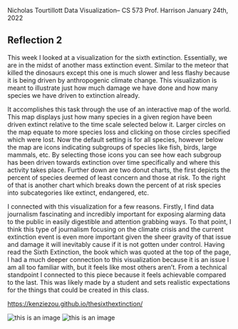 Nicholas Tourtillott
Data Visualization– CS 573
Prof. Harrison
January 24th, 2022
## Reflection 2

This week I looked at a visualization for the sixth extinction. Essentially, we are in the midst of another mass extinction event. Similar to the meteor that killed the dinosaurs except this one is much slower and less flashy because it is being driven by anthropogenic climate change. This visualization is meant to illustrate just how much damage we have done and how many species we have driven to extinction already.

It accomplishes this task through the use of an interactive map of the world. This map displays just how many species in a given region have been driven extinct relative to the time scale selected below it. Larger circles on the map equate to more species loss and clicking on those circles specified which were lost. Now the default setting is for all species, however below the map are icons indicating subgroups of species like fish, birds, large mammals, etc. By selecting those icons you can see how each subgroup has been driven towards extinction over time specifically and where this activity takes place. Further down are two donut charts, the first depicts the percent of species deemed of least concern and those at risk. To the right of that is another chart which breaks down the percent of at risk species into subcategories like extinct, endangered, etc.

I connected with this visualization for a few reasons. Firstly, I find data journalism fascinating and incredibly important for exposing alarming data to the public in easily digestible and attention grabbing ways. To that point, I think this type of journalism focusing on the climate crisis and the current extinction event is even more important given the sheer gravity of that issue and damage it will inevitably cause if it is not gotten under control. Having read the Sixth Extinction, the book which was quoted at the top of the page, I had a much deeper connection to this visualization because it is an issue I am all too familiar with, but it feels like most others aren’t. From a technical standpoint I connected to this piece because it feels achievable compared to the last. This was likely made by a student and sets realistic expectations for the things that could be created in this class.

https://kenziezou.github.io/thesixthextinction/

![this is an image](https://github.com/njtourtillott/reflections/blob/master/Screen%20Shot%202022-01-25%20at%209.31.51%20AM.png)
![this is an image](https://github.com/njtourtillott/reflections/blob/master/Screen%20Shot%202022-01-25%20at%209.32.12%20AM.png)
